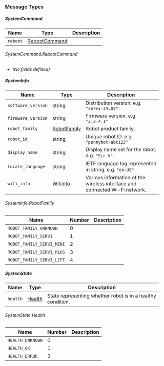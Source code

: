 

### Message Types

##### SystemCommand

| Name | Type | Description |
|------|------|-------------|
| `reboot` | [RebootCommand](#systemcommandrebootcommand) |  |

###### SystemCommand.RebootCommand

- *(No fields defined)*

##### SystemInfo

| Name | Type | Description |
|------|------|-------------|
| `software_version` | string | Distribution version. e.g. `"servi-24.03"` |
| `firmware_version` | string | Firmware version. e.g. `"3.2.4.1"` |
| `robot_family` | [RobotFamily](#systeminforobotfamily) | Robot product family. |
| `robot_id` | string | Unique robot ID. e.g. `"pennybot-abc123"` |
| `display_name` | string | Display name set for the robot. e.g. `"Sir V"` |
| `locale_language` | string | IETF language tag represented in string. e.g. `"en-US"` |
| `wifi_info` | [WifiInfo](Network.md#wifiinfo) | Various information of the wireless interface and connected Wi-Fi network. |

###### SystemInfo.RobotFamily

| Name | Number | Description |
|------|--------|-------------|
| `ROBOT_FAMILY_UNKNOWN` | 0 | |
| `ROBOT_FAMILY_SERVI` | 1 | |
| `ROBOT_FAMILY_SERVI_MINI` | 2 | |
| `ROBOT_FAMILY_SERVI_PLUS` | 3 | |
| `ROBOT_FAMILY_SERVI_LIFT` | 4 | |

##### SystemState

| Name | Type | Description |
|------|------|-------------|
| `health` | [Health](#systemstatehealth) | State representing whether robot is in a healthy condition. |

###### SystemState.Health

| Name | Number | Description |
|------|--------|-------------|
| `HEALTH_UNKNOWN` | 0 | |
| `HEALTH_OK` | 1 | |
| `HEALTH_ERROR` | 2 | |
